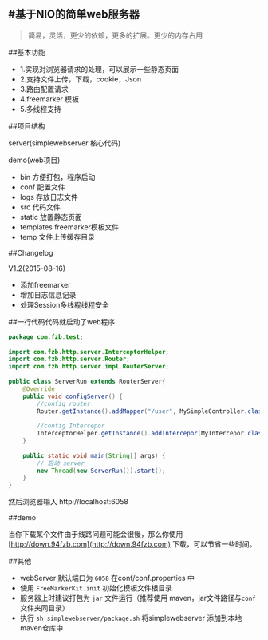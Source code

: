 ﻿#基于NIO的简单web服务器
------------

> 简易，灵活，更少的依赖，更多的扩展。更少的内存占用

##基本功能

- 1.实现对浏览器请求的处理，可以展示一些静态页面
- 2.支持文件上传，下载，cookie，Json
- 3.路由配置请求
- 4.freemarker 模板
- 5.多线程支持

##项目结构

 server(simplewebserver 核心代码)
 
 demo(web项目)
 
   * bin 方便打包，程序启动
   * conf 配置文件
   * logs 存放日志文件
   * src 代码文件
   * static 放置静态页面
   * templates freemarker模板文件
   * temp 文件上传缓存目录
   
##Changelog

V1.2(2015-08-16)

* 添加freemarker
* 增加日志信息记录
* 处理Session多线程线程安全


##一行代码代码就启动了web程序

```java
package com.fzb.test;
 
import com.fzb.http.server.InterceptorHelper;
import com.fzb.http.server.Router;
import com.fzb.http.server.impl.RouterServer;
 
public class ServerRun extends RouterServer{
    @Override
    public void configServer() {
        //config router
        Router.getInstance().addMapper("/user", MySimpleController.class);
         
        //config Intercepor
        InterceptorHelper.getInstance().addIntercepor(MyIntercepor.class);
    }
     
    public static void main(String[] args) {
        // 启动 server
        new Thread(new ServerRun()).start();
    }
}
```

然后浏览器输入 http://localhost:6058 

##demo

当你下载某个文件由于线路问题可能会很慢，那么你使用 [http://down.94fzb.com](http://down.94fzb.com) 下载，可以节省一些时间。


##其他

* webServer 默认端口为 `6058` 在conf/conf.properties 中
* 使用 `FreeMarkerKit.init` 初始化模板文件根目录
* 服务器上时建议打包为 `jar` 文件运行（推荐使用 maven，jar文件路径与`conf` 文件夹同目录）
* 执行 `sh simplewebserver/package.sh` 将simplewebserver 添加到本地maven仓库中